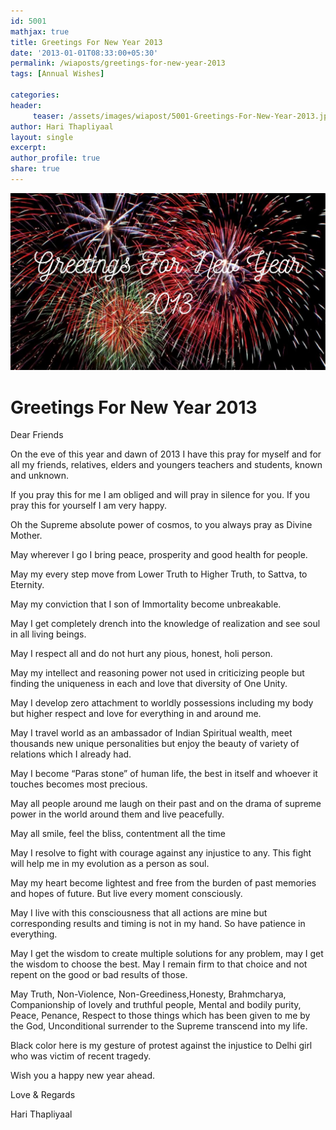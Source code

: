 ```yaml
--- 
id: 5001
mathjax: true  
title: Greetings For New Year 2013
date: '2013-01-01T08:33:00+05:30'
permalink: /wiaposts/greetings-for-new-year-2013
tags: [Annual Wishes]

categories: 
header:
     teaser: /assets/images/wiapost/5001-Greetings-For-New-Year-2013.jpg
author: Hari Thapliyaal 
layout: single
excerpt:  
author_profile: true 
share: true 
---
```


![Greetings For New Year 2013](/assets/images/wiapost/5001-Greetings-For-New-Year-2013.jpg)     
   
# Greetings For New Year 2013   
   
Dear Friends   
   
On the eve of this year and dawn of 2013 I have this pray for myself and for all my friends, relatives, elders and youngers teachers and students, known and unknown.

If you pray this for me I am obliged and will pray in silence for you. If you pray this for yourself I am very happy.

Oh the Supreme absolute power of cosmos, to you always pray as Divine Mother.

May wherever I go I bring peace, prosperity and good health for people.

May my every step move from Lower Truth to Higher Truth, to Sattva, to Eternity.

May my conviction that I son of Immortality become unbreakable.

May I get completely drench into the knowledge of realization and see soul in all living beings.

May I respect all and do not hurt any pious, honest, holi person.

May my intellect and reasoning power not used in criticizing people but finding the uniqueness in each and love that diversity of One Unity.

May I develop zero attachment to worldly possessions including my body but higher respect and love for everything in and around me.

May I travel world as an ambassador of Indian Spiritual wealth, meet thousands new unique personalities but enjoy the beauty of variety of relations which I already had.

May I become “Paras stone” of human life, the best in itself and whoever it touches becomes most precious.

May all people around me laugh on their past and on the drama of supreme power in the world around them and live peacefully.

May all smile, feel the bliss, contentment all the time

May I resolve to fight with courage against any injustice to any. This fight will help me in my evolution as a person as soul.

May my heart become lightest and free from the burden of past memories and hopes of future. But live every moment consciously.

May I live with this consciousness that all actions are mine but corresponding results and timing is not in my hand. So have patience in everything.

May I get the wisdom to create multiple solutions for any problem, may I get the wisdom to choose the best. May I remain firm to that choice and not repent on the good or bad results of those.

May Truth, Non-Violence, Non-Greediness,Honesty, Brahmcharya, Companionship of lovely and truthful people, Mental and bodily purity, Peace, Penance, Respect to those things which has been given to me by the God, Unconditional surrender to the Supreme transcend into my life.

Black color here is my gesture of protest against the injustice to Delhi girl who was victim of recent tragedy.

Wish you a happy new year ahead.

Love & Regards

Hari Thapliyaal


